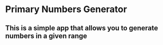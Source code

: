 # Primary Numbers Generator

## This is a simple app that allows you to generate numbers in a given range